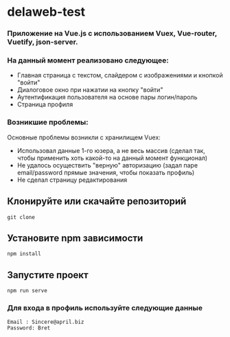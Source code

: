 # delaweb-test

### Приложение на Vue.js с использованием Vuex, Vue-router, Vuetify, json-server.

### На данный момент реализовано следующее:

- Главная страница с текстом, слайдером с изображениями и кнопкой "войти"
- Диалоговое окно при нажатии на кнопку "войти"
- Аутентификация пользователя на основе пары логин/пароль
- Страница профиля 

### Возникшие проблемы:

Основные проблемы возникли с хранилищем Vuex:
- Использовал данные 1-го юзера, а не весь массив (сделал так, чтобы применить хоть какой-то на данный момент функционал)
- Не удалось осуществить "верную" авторизацию (задал паре email/password прямые значения, чтобы показать профиль)
- Не сделал страницу редактирования

## Клонируйте или скачайте репозиторий

```
git clone
```

## Установите npm зависимости

```
npm install
```

## Запустите проект

```
npm run serve
```

### Для входа в профиль используйте следующие данные

```
Email : Sincere@april.biz
Password: Bret
```
